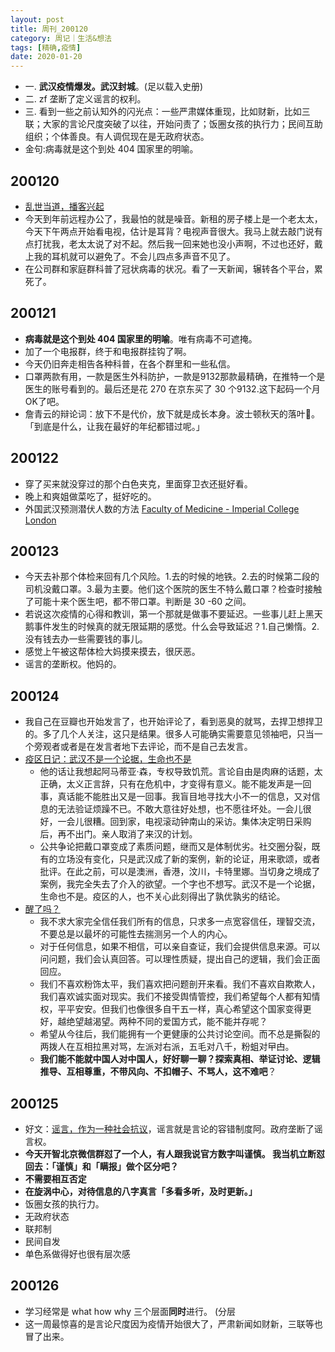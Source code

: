 ```yaml
---
layout: post
title: 周刊_200120
category: 周记｜生活&想法
tags: [精确,疫情]
date: 2020-01-20
---
```


- 一. **武汉疫情爆发。武汉封城**。(足以载入史册)
- 二. zf 垄断了定义谣言的权利。
- 三. 看到一些之前认知外的闪光点：一些严肃媒体重现，比如财新，比如三联；大家的言论尺度突破了以往，开始问责了；饭圈女孩的执行力；民间互助组织；个体善良。有人调侃现在是无政府状态。
- 金句:病毒就是这个到处 404 国家里的明喻。

## 200120
  - [乱世当道，播客兴起](https://mp.weixin.qq.com/s/dBtCzdJOOfQimQ8-2BKasw)
  - 今天到年前远程办公了，我最怕的就是噪音。新租的房子楼上是一个老太太，今天下午两点开始看电视，估计是耳背？电视声音很大。我马上就去敲门说有点打扰我，老太太说了对不起。然后我一回来她也没小声啊，不过也还好，戴上我的耳机就可以避免了。不会儿四点多声音不见了。
  - 在公司群和家庭群科普了冠状病毒的状况。看了一天新闻，辗转各个平台，累死了。
  
## 200121
  - **病毒就是这个到处 404 国家里的明喻**。唯有病毒不可遮掩。
  - 加了一个电报群，终于和电报群挂钩了啊。
  - 今天仍旧奔走相告各种科普，在各个群里和一些私信。
  - 口罩两款有用，一款是医生外科防护，一款是9132那款最精确，在推特一个是医生的账号看到的。最后还是花 270 在京东买了 30 个9132.这下起码一个月OK了吧。
  - 詹青云的辩论词：放下不是代价，放下就是成长本身。波士顿秋天的落叶🍂。「到底是什么，让我在最好的年纪都错过呢。」
  
## 200122
  - 穿了买来就没穿过的那个白色夹克，里面穿卫衣还挺好看。
  - 晚上和爽姐做菜吃了，挺好吃的。
  - 外国武汉预测潜伏人数的方法 [Faculty of Medicine - Imperial College London](http://www.imperial.ac.uk/mrc-global-infectious-disease-analysis/news--wuhan-coronavirus/?dt_dapp=1)
  
##  200123
  - 今天去补那个体检来回有几个风险。1.去的时候的地铁。2.去的时候第二段的司机没戴口罩。3.最为主要。他们这个医院的医生不特么戴口罩？检查时接触了可能十来个医生吧，都不带口罩。判断是 30 -60 之间。
  - 若说这次疫情的心得和教训，第一个那就是做事不要延迟。一些事儿赶上黑天鹅事件发生的时候真的就无限延期的感觉。什么会导致延迟？1.自己懒惰。2.没有钱去办一些需要钱的事儿。
  - 感觉上午被这帮体检大妈摸来摸去，很厌恶。
  - 谣言的垄断权。他妈的。
  
## 200124
  - 我自己在豆瓣也开始发言了，也开始评论了，看到恶臭的就骂，去捍卫想捍卫的。多了几个人关注，这只是结果。很多人可能确实需要意见领袖吧，只当一个旁观者或者是在发言者地下去评论，而不是自己去发言。
  - [疫区日记：武汉不是一个论据，生命也不是](https://www.douban.com/note/749931352/?dt_platform=com.douban.activity.wechat_friends&dt_dapp=1)
    - 他的话让我想起阿马蒂亚·森，专权导致饥荒。言论自由是肉麻的话题，太正确，太义正言辞，只有在危机中，才变得有意义。能不能发声是一回事，真话能不能胜出又是一回事。我盲目地寻找大小不一的信息，又对信息的无法验证烦躁不已。不敢大意往好处想，也不愿往坏处。一会儿很好，一会儿很糟。回到家，电视滚动钟南山的采访。集体决定明日采购后，再不出门。亲人取消了来汉的计划。
    - 公共争论把戴口罩变成了素质问题，继而又是体制优劣。社交圈分裂，既有的立场没有变化，只是武汉成了新的案例，新的论证，用来歌颂，或者批评。在此之前，可以是澳洲，香港，汶川，卡特里娜。当切身之境成了案例，我完全失去了介入的欲望。一个字也不想写。武汉不是一个论据，生命也不是。疫区的人，也不关心此刻得出了孰优孰劣的结论。
  - [醒了吗？](https://www.douban.com/note/749893792/?start=0#63794982)
    - 我不求大家完全信任我们所有的信息，只求多一点宽容信任，理智交流，不要总是以最坏的可能性去揣测另一个人的内心。
    - 对于任何信息，如果不相信，可以亲自查证，我们会提供信息来源。可以问问题，我们会认真回答。可以理性质疑，提出自己的逻辑，我们会正面回应。
    - 我们不喜欢粉饰太平，我们喜欢把问题剖开来看。我们不喜欢自欺欺人，我们喜欢诚实面对现实。我们不接受舆情管控，我们希望每个人都有知情权，平平安安。但我们也像很多自干五一样，真心希望这个国家变得更好，越绝望越渴望。两种不同的爱国方式，能不能并存呢？
    - 希望从今往后，我们能拥有一个更健康的公共讨论空间。而不总是撕裂的两拨人在互相拉黑对骂，左派对右派，五毛对八千，粉蛆对曱甴。
    - **我们能不能就中国人对中国人，好好聊一聊？探索真相、举证讨论、逻辑推导、互相尊重，不带风向、不扣帽子、不骂人，这不难吧**？
    
## 200125
  - 好文：[谣言，作为一种社会抗议](https://mp.weixin.qq.com/s/AST2bqSVYQ1mN0tEnhTyjQ)，谣言就是言论的容错制度阿。政府垄断了谣言权。
  - **今天开智北京微信群怼了一个人，有人跟我说官方数字叫谨慎。 我当机立断怼回去：「谨慎」和「瞒报」做个区分吧？**
  - **不需要相互否定**
  - **在旋涡中心，对待信息的八字真言「多看多听，及时更新。」**
  - 饭圈女孩的执行力。
  - 无政府状态
  - 联邦制
  - 民间自发
  - 单色系做得好也很有层次感
  
## 200126
  - 学习经常是 what how why 三个层面**同时**进行。 (分层
  - 这一周最惊喜的是言论尺度因为疫情开始很大了，严肃新闻如财新，三联等也冒了出来。

